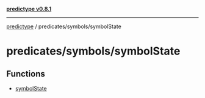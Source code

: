 [**predictype v0.8.1**](../../../README.md)

***

[predictype](../../../modules.md) / predicates/symbols/symbolState

# predicates/symbols/symbolState

## Functions

- [symbolState](functions/symbolState.md)
